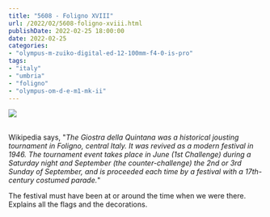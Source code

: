 ```yaml
---
title: "5608 - Foligno XVIII"
url: /2022/02/5608-foligno-xviii.html
publishDate: 2022-02-25 18:00:00
date: 2022-02-25
categories:
- "olympus-m-zuiko-digital-ed-12-100mm-f4-0-is-pro"
tags:
- "italy"
- "umbria"
- "foligno"
- "olympus-om-d-e-m1-mk-ii"
---
```

<div class="container">
<div class="center"><a target="_blank" href="https://d25zfm9zpd7gm5.cloudfront.net/1200x1200/2019/20190903_162204_lr.jpg"><img class="webfeedsFeaturedVisual" src="https://d25zfm9zpd7gm5.cloudfront.net/0600x0600/2019/20190903_162204_lr.jpg" /></a></div>
</div>
<br />

Wikipedia says, "_The Giostra della Quintana was a
historical jousting tournament in Foligno, central Italy. It
was revived as a modern festival in 1946. The tournament
event takes place in June (1st Challenge) during a Saturday
night and September (the counter-challenge) the 2nd or 3rd
Sunday of September, and is proceeded each time by a
festival with a 17th-century costumed parade._"

The festival must have been at or around the time when we
were there. Explains all the flags and the decorations.
